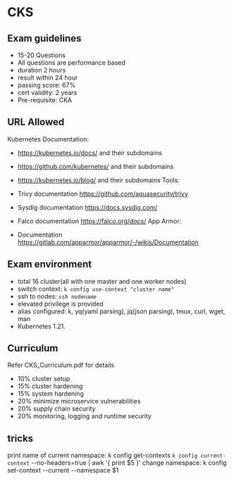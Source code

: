 # CKS

## Exam guidelines

- 15-20 Questions
- All questions are performance based
- duration 2 hours
- result within 24 hour
- passing score: 67%
- cert validity: 2 years
- Pre-requisite: CKA

## URL Allowed

Kubernetes Documentation:

- https://kubernetes.io/docs/ and their subdomains
- https://github.com/kubernetes/ and their subdomains
- https://kubernetes.io/blog/ and their subdomains
Tools:

- Trivy documentation https://github.com/aquasecurity/trivy
- Sysdig documentation https://docs.sysdig.com/
- Falco documentation https://falco.org/docs/
App Armor:

- Documentation https://gitlab.com/apparmor/apparmor/-/wikis/Documentation

## Exam environment

- total 16 cluster(all with one master and one worker nodes)
- switch context: `k config use-context "cluster name"`
- ssh to nodes: `ssh nodename`
- elevated privilege is provided
- alias configured: k, yq(yaml parsing), jq(json parsing), tmux, curl, wget, man
- Kubernetes 1.21.<latest minor>

## Curriculum

Refer CKS_Curriculum.pdf for details

- 10% cluster setup
- 15% cluster hardening
- 15% system hardening
- 20% minimize microservice vulnerabilities
- 20% supply chain security
- 20% monitoring, logging and runtime security

## tricks

print name of current namespace: k config get-contexts `k config current-context` --no-headers=true | awk '{ print $5 }'
change namespace: k config set-context --current --namespace $1